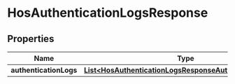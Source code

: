 
# HosAuthenticationLogsResponse

## Properties
Name | Type | Description | Notes
------------ | ------------- | ------------- | -------------
**authenticationLogs** | [**List&lt;HosAuthenticationLogsResponseAuthenticationLogs&gt;**](HosAuthenticationLogsResponseAuthenticationLogs.md) |  |  [optional]



